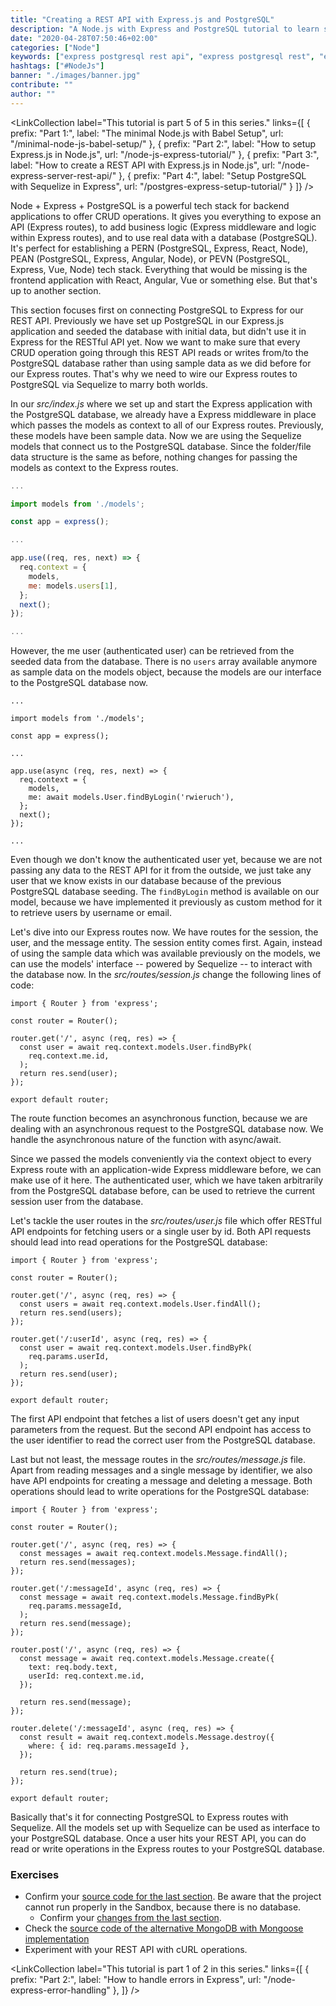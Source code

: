 ```yaml
---
title: "Creating a REST API with Express.js and PostgreSQL"
description: "A Node.js with Express and PostgreSQL tutorial to learn step by step how to create a REST API for CRUD operations which can be consumed by a client application ..."
date: "2020-04-28T07:50:46+02:00"
categories: ["Node"]
keywords: ["express postgresql rest api", "express postgresql rest", "express postgresql crud"]
hashtags: ["#NodeJs"]
banner: "./images/banner.jpg"
contribute: ""
author: ""
---
```


<Sponsorship />

<LinkCollection
  label="This tutorial is part 5 of 5 in this series."
  links={[
    {
      prefix: "Part 1:",
      label: "The minimal Node.js with Babel Setup",
      url: "/minimal-node-js-babel-setup/"
    },
    {
      prefix: "Part 2:",
      label: "How to setup Express.js in Node.js",
      url: "/node-js-express-tutorial/"
    },
    {
      prefix: "Part 3:",
      label: "How to create a REST API with Express.js in Node.js",
      url: "/node-express-server-rest-api/"
    },
    {
      prefix: "Part 4:",
      label: "Setup PostgreSQL with Sequelize in Express",
      url: "/postgres-express-setup-tutorial/"
    }
  ]}
/>

Node + Express + PostgreSQL is a powerful tech stack for backend applications to offer CRUD operations. It gives you everything to expose an API (Express routes), to add business logic (Express middleware and logic within Express routes), and to use real data with a database (PostgreSQL). It's perfect for establishing a PERN (PostgreSQL, Express, React, Node), PEAN (PostgreSQL, Express, Angular, Node), or PEVN (PostgreSQL, Express, Vue, Node) tech stack. Everything that would be missing is the frontend application with React, Angular, Vue or something else. But that's up to another section.

This section focuses first on connecting PostgreSQL to Express for our REST API. Previously we have set up PostgreSQL in our Express.js application and seeded the database with initial data, but didn't use it in Express for the RESTful API yet. Now we want to make sure that every CRUD operation going through this REST API reads or writes from/to the PostgreSQL database rather than using sample data as we did before for our Express routes. That's why we need to wire our Express routes to PostgreSQL via Sequelize to marry both worlds.

In our *src/index.js* where we set up and start the Express application with the PostgreSQL database, we already have a Express middleware in place which passes the models as context to all of our Express routes. Previously, these models have been sample data. Now we are using the Sequelize models that connect us to the PostgreSQL database. Since the folder/file data structure is the same as before, nothing changes for passing the models as context to the Express routes.

```javascript
...

import models from './models';

const app = express();

...

app.use((req, res, next) => {
  req.context = {
    models,
    me: models.users[1],
  };
  next();
});

...
```

However, the me user (authenticated user) can be retrieved from the seeded data from the database. There is no `users` array available anymore as sample data on the models object, because the models are our interface to the PostgreSQL database now.

```javascript{9,12}
...

import models from './models';

const app = express();

...

app.use(async (req, res, next) => {
  req.context = {
    models,
    me: await models.User.findByLogin('rwieruch'),
  };
  next();
});

...
```

Even though we don't know the authenticated user yet, because we are not passing any data to the REST API for it from the outside, we just take any user that we know exists in our database because of the previous PostgreSQL database seeding. The `findByLogin` method is available on our model, because we have implemented it previously as custom method for it to retrieve users by username or email.

Let's dive into our Express routes now. We have routes for the session, the user, and the message entity. The session entity comes first. Again, instead of using the sample data which was available previously on the models, we can use the models' interface -- powered by Sequelize -- to interact with the database now. In the *src/routes/session.js* change the following lines of code:

```javascript{5,6,7,8,9,10}
import { Router } from 'express';

const router = Router();

router.get('/', async (req, res) => {
  const user = await req.context.models.User.findByPk(
    req.context.me.id,
  );
  return res.send(user);
});

export default router;
```

The route function becomes an asynchronous function, because we are dealing with an asynchronous request to the PostgreSQL database now. We handle the asynchronous nature of the function with async/await.

Since we passed the models conveniently via the context object to every Express route with an application-wide Express middleware before, we can make use of it here. The authenticated user, which we have taken arbitrarily from the PostgreSQL database before, can be used to retrieve the current session user from the database.

Let's tackle the user routes in the *src/routes/user.js* file which offer RESTful API endpoints for fetching users or a single user by id. Both API requests should lead into read operations for the PostgreSQL database:

```javascript{5,6,7,8,10,11,12,13,14,15}
import { Router } from 'express';

const router = Router();

router.get('/', async (req, res) => {
  const users = await req.context.models.User.findAll();
  return res.send(users);
});

router.get('/:userId', async (req, res) => {
  const user = await req.context.models.User.findByPk(
    req.params.userId,
  );
  return res.send(user);
});

export default router;
```

The first API endpoint that fetches a list of users doesn't get any input parameters from the request. But the second API endpoint has access to the user identifier to read the correct user from the PostgreSQL database.

Last but not least, the message routes in the *src/routes/message.js* file. Apart from reading messages and a single message by identifier, we also have API endpoints for creating a message and deleting a message. Both operations should lead to write operations for the PostgreSQL database:

```javascript{5,6,7,8,10,11,12,13,14,15,17,18,19,20,21,22,23,24,26,27,28,29,30,31,32}
import { Router } from 'express';

const router = Router();

router.get('/', async (req, res) => {
  const messages = await req.context.models.Message.findAll();
  return res.send(messages);
});

router.get('/:messageId', async (req, res) => {
  const message = await req.context.models.Message.findByPk(
    req.params.messageId,
  );
  return res.send(message);
});

router.post('/', async (req, res) => {
  const message = await req.context.models.Message.create({
    text: req.body.text,
    userId: req.context.me.id,
  });

  return res.send(message);
});

router.delete('/:messageId', async (req, res) => {
  const result = await req.context.models.Message.destroy({
    where: { id: req.params.messageId },
  });

  return res.send(true);
});

export default router;
```

Basically that's it for connecting PostgreSQL to Express routes with Sequelize. All the models set up with Sequelize can be used as interface to your PostgreSQL database. Once a user hits your REST API, you can do read or write operations in the Express routes to your PostgreSQL database.

### Exercises

* Confirm your [source code for the last section](https://codesandbox.io/s/github/rwieruch/node-express-postgresql-server/tree/sequelize-rest). Be aware that the project cannot run properly in the Sandbox, because there is no database.
  * Confirm your [changes from the last section](https://github.com/rwieruch/node-express-postgresql-server/compare/seed...sequelize-rest?expand=1).
* Check the [source code of the alternative MongoDB with Mongoose implementation](https://github.com/rwieruch/node-express-mongodb-server)
* Experiment with your REST API with cURL operations.

<LinkCollection
  label="This tutorial is part 1 of 2 in this series."
  links={[
    {
      prefix: "Part 2:",
      label: "How to handle errors in Express",
      url: "/node-express-error-handling"
    },
  ]}
/>